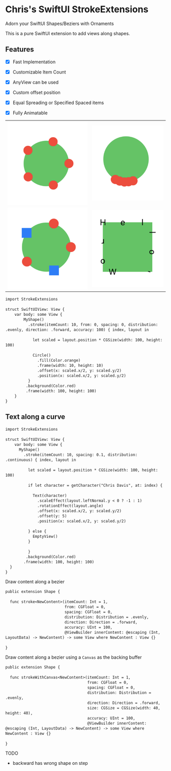 # Chris's SwiftUI StrokeExtensions

Adorn your SwiftUI Shapes/Beziers with Ornaments

This is a pure SwiftUI extension to add views along shapes.

## Features

- [x] Fast Implementation
- [x] Customizable Item Count
- [x] AnyView can be used
- [x] Custom offset position
- [x] Equal Spreading or Specified Spaced items
- [x] Fully Animatable


|        |       |
|--------|-------|
![Extension](Sources/StrokeExtensions/StrokeExtensions.docc/Resources/Images/Chapter1/06_Stroke.png)|![Extension](Sources/StrokeExtensions/StrokeExtensions.docc/Resources/Images/Chapter2/04_Spacing.png)
![Extension](Sources/StrokeExtensions/StrokeExtensions.docc/Resources/Images/Chapter3/03_Mixed.png)|![Extension](Sources/StrokeExtensions/StrokeExtensions.docc/Resources/Images/Chapter4/04_Text.png)


```
import StrokeExtensions

struct SwiftUIView: View {
    var body: some View {
        MyShape()
          .stroke(itemCount: 10, from: 0, spacing: 0, distribution: .evenly, direction: .forward, accuracy: 100) { index, layout in
          
            let scaled = layout.position * CGSize(width: 100, height: 100)
          
            Circle()
              .fill(Color.orange)
              .frame(width: 10, height: 10)
              .offset(x: scaled.x/2, y: scaled.y/2)
              .position(x: scaled.x/2, y: scaled.y/2)
          }
         .background(Color.red)
         .frame(width: 100, height: 100)
    }
}
```

## Text along a curve

```
import StrokeExtensions

struct SwiftUIView: View {
    var body: some View {
      MyShape()
        .stroke(itemCount: 10, spacing: 0.1, distribution: .continuous) { index, layout in
          
          let scaled = layout.position * CGSize(width: 100, height: 100)
          
          if let character = getCharacter("Chris Davis", at: index) {
            
            Text(character)
              .scaleEffect(layout.leftNormal.y < 0 ? -1 : 1)
              .rotationEffect(layout.angle)
              .offset(x: scaled.x/2, y: scaled.y/2)
              .offset(y: 5)
              .position(x: scaled.x/2, y: scaled.y/2)
            
          } else {
            EmptyView()
          }

          }
         .background(Color.red)
        .frame(width: 100, height: 100)
  }
}
```


Draw content along a bezier

```
public extension Shape {
  
  func stroke<NewContent>(itemCount: Int = 1,
                          from: CGFloat = 0,
                          spacing: CGFloat = 0,
                          distribution: Distribution = .evenly,
                          direction: Direction = .forward,
                          accuracy: UInt = 100,
                          @ViewBuilder innerContent: @escaping (Int, LayoutData) -> NewContent) -> some View where NewContent : View {}
  
}

```

Draw content along a bezier using a `Canvas` as the backing buffer

```
public extension Shape {
  
  func strokeWithCanvas<NewContent>(itemCount: Int = 1,
                                    from: CGFloat = 0,
                                    spacing: CGFloat = 0,
                                    distribution: Distribution = .evenly,
                                    direction: Direction = .forward,
                                    size: CGSize = CGSize(width: 40, height: 40),
                                    accuracy: UInt = 100,
                                    @ViewBuilder innerContent: @escaping (Int, LayoutData) -> NewContent) -> some View where NewContent : View {}
  
}
```

TODO

- backward has wrong shape on step
